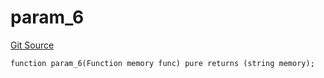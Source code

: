 # param_6
[Git Source](https://github.com/metacontract/mc/blob/main/src/devkit/Flattened.sol)


```solidity
function param_6(Function memory func) pure returns (string memory);
```

